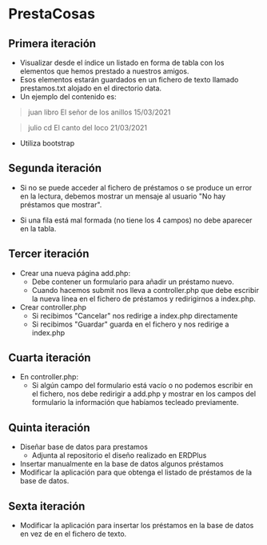 # PrestaCosas

## Primera iteración

- Visualizar desde el índice un listado en forma de tabla con los elementos que hemos prestado a nuestros amigos.
- Esos elementos estarán guardados en un fichero de texto llamado prestamos.txt alojado en el directorio data.
- Un ejemplo del contenido es:
> juan  libro   El señor de los anillos 15/03/2021

> julio cd  El canto del loco   21/03/2021

- Utiliza bootstrap

## Segunda iteración

- Si no se puede acceder al fichero de préstamos o se produce un error en la lectura, debemos mostrar un mensaje al usuario "No hay préstamos que mostrar".

- Si una fila está mal formada (no tiene los 4 campos) no debe aparecer en la tabla.

## Tercer iteración

- Crear una nueva página add.php:
    - Debe contener un formulario para añadir un préstamo nuevo.
    - Cuando hacemos submit nos lleva a controller.php que debe escribir la nueva línea en el fichero de préstamos y redirigirnos a index.php.
- Crear controller.php
    - Si recibimos "Cancelar" nos redirige a index.php directamente
    - Si recibimos "Guardar" guarda en el fichero y nos redirige a index.php

## Cuarta iteración

- En controller.php:
    - Si algún campo del formulario está vacío o no podemos escribir en el fichero, nos debe redirigir a add.php y mostrar en los campos del formulario la información que habíamos tecleado previamente.

## Quinta iteración

- Diseñar base de datos para prestamos
    - Adjunta al repositorio el diseño realizado en ERDPlus
- Insertar manualmente en la base de datos algunos préstamos
- Modificar la aplicación para que obtenga el listado de préstamos de la base de datos.

## Sexta iteración

- Modificar la aplicación para insertar los préstamos en la base de datos en vez de en el fichero de texto.